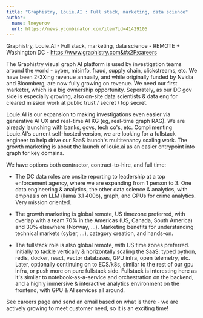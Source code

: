 ```yaml
---
title: "Graphistry, Louie.AI : Full stack, marketing, data science"
author:
  name: lmeyerov
  url: https://news.ycombinator.com/item?id=41429105
---
```

Graphistry, Louie.AI - Full stack, marketing, data science - REMOTE + Washington DC - <a href="https:&#x2F;&#x2F;www.graphistry.com&#x2F;careers" rel="nofollow">https:&#x2F;&#x2F;www.graphistry.com&#x2F;careers</a>

The Graphistry visual graph AI platform is used by investigation teams around the world - cyber, misinfo, fraud, supply chain, clickstreams, etc. We have been 2-3Xing revenue annually, and while originally funded by Nvidia and Bloomberg, are now fully growing on revenue. We need our first marketer, which is a big ownership opportunity. Seperately, as our DC gov side is especially growing, also on-site data scientists &amp; data eng for cleared mission work at public trust &#x2F; secret &#x2F; top secret.

Louie.AI is our expansion to making investigations even easier via generative AI UX and real-time AI KG (eg, real-time graph RAG). We are already launching with banks, govs, tech co&#x27;s, etc. Complimenting Louie.AI&#x27;s current self-hosted version, we are looking for a fullstack engineer to help drive our SaaS launch&#x27;s multitenancy scaling work. The growth marketing is about the launch of louie.ai as an easier entrypoint into graph for key domains.

We have options both contractor, contract-to-hire, and full time:

- The DC data roles are onsite reporting to leadership at a top enforcement agency, where we are expanding from 1 person to 3. One data engineering &amp; analytics, the other data science &amp; analytics, with emphasis on LLM (llama 3.1 400b), graph, and GPUs for crime analytics. Very mission oriented.

- The growth marketing is global remote, US timezone preferred, with overlap with a team 70% in the Americas (US, Canada, South America) and 30% elsewhere (Norway, ...). Marketing benefits for understanding technical markets (cyber, ...), category creation, and hands-on.

- The fullstack role is also global remote, with US time zones preferred. Initially to tackle vertically &amp; horizontally scaling the SaaS: typed python, redis, docker, react, vector databases, GPU infra, open telemetry, etc. Later, optionally continuing on to ECS&#x2F;k8s, similar to the rest of our gpu infra, or push more on pure fullstack side. Fullstack is interesting here as it&#x27;s similar to notebook-as-a-service and orchestration on the backend, and a highly immersive &amp; interactive analytics environment on the frontend, with GPU &amp; AI services all around.

See careers page and send an email based on what is there - we are actively growing to meet customer need, so it is an exciting time!
